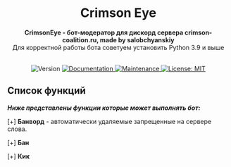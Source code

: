 <div align="center">
 <h1 align="center"> Crimson Eye </h1>
 <strong>CrimsonEye - бот-модератор для дискорд сервера crimson-coalition.ru, made by salobchyanskiy</strong><br />Для корректной работы бота советуем установить Python 3.9 и выше<br /><br/>

 
<p>
  <img alt="Version" src="https://img.shields.io/badge/version-0.1-blue.svg?cacheSeconds=2592000" />
  <a href="https://github.com/kefranabg/readme-md-generator#readme" target="_blank">
    <img alt="Documentation" src="https://img.shields.io/badge/documentation-yes-brightgreen.svg" />
  </a>
  <a href="https://github.com/kefranabg/readme-md-generator/graphs/commit-activity" target="_blank">
    <img alt="Maintenance" src="https://img.shields.io/badge/Maintained%3F-yes-green.svg" />
  </a>
  <a href="https://github.com/kefranabg/readme-md-generator/blob/master/LICENSE" target="_blank">
    <img alt="License: MIT" src="https://img.shields.io/github/license/CrimsonCoalition/CrimsonEye" />
  </a>
</p>
 </div>


## Список функций
***Ниже представлены функции которые может выполнять бот:***

[+] **Банворд** - автоматически удаляемые запрещенные на сервере слова.

[+] **Бан**

[+] **Кик**
